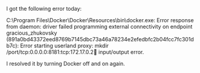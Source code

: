 I got the following error today:

C:\Program Files\Docker\Docker\Resources\bin\docker.exe: Error response from daemon: driver failed programming external connectivity on endpoint gracious_zhukovsky (891a0bd43372eed8769b7145dbc73a46a78234e2efedbfc2b04fcc7fc301db7c): Error starting userland proxy: mkdir /port/tcp:0.0.0.0:8181:tcp:172.17.0.2:1234: input/output error.


I resolved it by turning Docker off and on again.